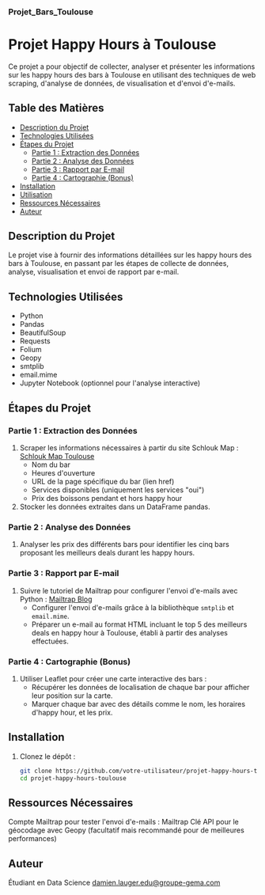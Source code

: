 ### Projet_Bars_Toulouse
# Projet Happy Hours à Toulouse

Ce projet a pour objectif de collecter, analyser et présenter les informations sur les happy hours des bars à Toulouse en utilisant des techniques de web scraping, d'analyse de données, de visualisation et d'envoi d'e-mails.

## Table des Matières

- [Description du Projet](#description-du-projet)
- [Technologies Utilisées](#technologies-utilisées)
- [Étapes du Projet](#étapes-du-projet)
  - [Partie 1 : Extraction des Données](#partie-1--extraction-des-données)
  - [Partie 2 : Analyse des Données](#partie-2--analyse-des-données)
  - [Partie 3 : Rapport par E-mail](#partie-3--rapport-par-e-mail)
  - [Partie 4 : Cartographie (Bonus)](#partie-4--cartographie-bonus)
- [Installation](#installation)
- [Utilisation](#utilisation)
- [Ressources Nécessaires](#ressources-nécessaires)
- [Auteur](#auteur)

## Description du Projet

Le projet vise à fournir des informations détaillées sur les happy hours des bars à Toulouse, en passant par les étapes de collecte de données, analyse, visualisation et envoi de rapport par e-mail.

## Technologies Utilisées

- Python
- Pandas
- BeautifulSoup
- Requests
- Folium
- Geopy
- smtplib
- email.mime
- Jupyter Notebook (optionnel pour l'analyse interactive)

## Étapes du Projet

### Partie 1 : Extraction des Données

1. Scraper les informations nécessaires à partir du site Schlouk Map : [Schlouk Map Toulouse](https://www.schlouk-map.com/fr/cities/toulouse/happy-hour)
   - Nom du bar
   - Heures d'ouverture
   - URL de la page spécifique du bar (lien href)
   - Services disponibles (uniquement les services "oui")
   - Prix des boissons pendant et hors happy hour
2. Stocker les données extraites dans un DataFrame pandas.

### Partie 2 : Analyse des Données

1. Analyser les prix des différents bars pour identifier les cinq bars proposant les meilleurs deals durant les happy hours.

### Partie 3 : Rapport par E-mail

1. Suivre le tutoriel de Mailtrap pour configurer l'envoi d'e-mails avec Python : [Mailtrap Blog](https://mailtrap.io/blog/python-send-email/)
   - Configurer l'envoi d'e-mails grâce à la bibliothèque `smtplib` et `email.mime`.
   - Préparer un e-mail au format HTML incluant le top 5 des meilleurs deals en happy hour à Toulouse, établi à partir des analyses effectuées.

### Partie 4 : Cartographie (Bonus)

1. Utiliser Leaflet pour créer une carte interactive des bars :
   - Récupérer les données de localisation de chaque bar pour afficher leur position sur la carte.
   - Marquer chaque bar avec des détails comme le nom, les horaires d'happy hour, et les prix.

## Installation

1. Clonez le dépôt :
   ```bash
   git clone https://github.com/votre-utilisateur/projet-happy-hours-toulouse.git
   cd projet-happy-hours-toulouse
   
## Ressources Nécessaires
Compte Mailtrap pour tester l'envoi d'e-mails : Mailtrap
Clé API pour le géocodage avec Geopy (facultatif mais recommandé pour de meilleures performances)

## Auteur 
Étudiant en Data Science
damien.lauger.edu@groupe-gema.com
